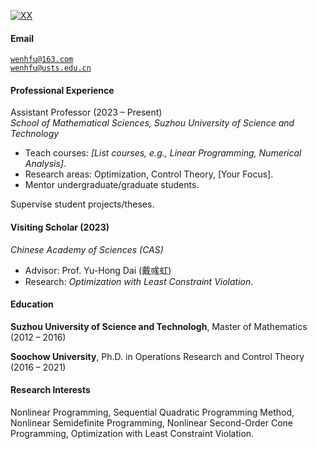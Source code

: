 [![XX](https://img.shields.io/badge/XX-github-blue?logo=github)](https://github.com/XX)

#### Email  
<code>wenhfu@163.com</code>  
<code>wenhfu@usts.edu.cn</code>

#### Professional Experience
Assistant Professor (2023 – Present)  
*School of Mathematical Sciences, Suzhou University of Science and Technology*  
- Teach courses: *[List courses, e.g., Linear Programming, Numerical Analysis]*.  
- Research areas: Optimization, Control Theory, [Your Focus].  
- Mentor undergraduate/graduate students. 

Supervise student projects/theses.

#### Visiting Scholar (2023)  
*Chinese Academy of Sciences (CAS)*  
- Advisor: Prof. Yu-Hong Dai (戴彧虹)  
- Research: *Optimization with Least Constraint Violation*.  

#### Education  
**Suzhou University of Science and Technologh**, Master of Mathematics (2012 – 2016)  


**Soochow University**, Ph.D. in Operations Research and Control Theory (2016 – 2021)  

#### Research Interests  
Nonlinear Programming, Sequential Quadratic Programming Method, Nonlinear Semidefinite Programming, Nonlinear Second-Order Cone Programming, Optimization with Least Constraint Violation.